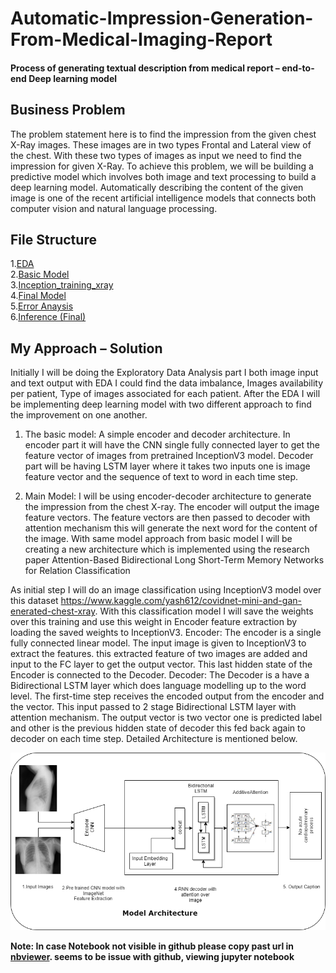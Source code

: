 # Automatic-Impression-Generation-From-Medical-Imaging-Report
#### Process of generating textual description from medical report – end-to-end Deep learning model

## Business Problem
The problem statement here is to find the impression from the given chest X-Ray images. These images are in two types Frontal and Lateral view of the chest. With these two types of images as input we need to find the impression for given X-Ray.
To achieve this problem, we will be building a predictive model which involves both image and text processing to build a deep learning model. Automatically describing the content of the given image is one of the recent artificial intelligence models that connects both computer vision and natural language processing.

## File Structure
1.[EDA](https://github.com/Anand2805/Automatic-Impression-Generation-From-Medical-Imaging-Report/blob/master/EDA.ipynb)  
2.[Basic Model](https://github.com/Anand2805/Automatic-Impression-Generation-From-Medical-Imaging-Report/blob/master/Basic_Model.ipynb)  
3.[Inception_training_xray](https://github.com/Anand2805/Automatic-Impression-Generation-From-Medical-Imaging-Report/blob/master/inception_training_xray.ipynb)   
4.[Final Model](https://github.com/Anand2805/Automatic-Impression-Generation-From-Medical-Imaging-Report/blob/master/Final_Model.ipynb)  
5.[Error Anaysis](https://github.com/Anand2805/Automatic-Impression-Generation-From-Medical-Imaging-Report/blob/master/error_analysis.ipynb)  
6.[Inference (Final)](https://github.com/Anand2805/Automatic-Impression-Generation-From-Medical-Imaging-Report/blob/master/final.ipynb)  

##	My Approach – Solution
Initially I will be doing the Exploratory Data Analysis part I both image input and text output with EDA I could find the data imbalance, Images availability per patient, Type of images associated for each patient. After the EDA I will be implementing deep learning model with two different approach to find the improvement on one another.
1. The basic model: 
A simple encoder and decoder architecture. In encoder part it will have the CNN single fully connected layer to get the feature vector of images from pretrained InceptionV3 model. Decoder part will be having LSTM layer where it takes two inputs one is image feature vector and the sequence of text to word in each time step.

2. Main Model: 
I will be using encoder-decoder architecture to generate the impression from the chest X-ray. The encoder will output the image feature vectors. The feature vectors are then passed to decoder with attention mechanism this will generate the next word for the content of the image. With same model approach from basic model I will be creating a new architecture which is implemented using the research paper Attention-Based Bidirectional Long Short-Term Memory Networks for Relation Classification 

As initial step I will do an image classification using InceptionV3 model over this dataset https://www.kaggle.com/yash612/covidnet-mini-and-gan-enerated-chest-xray. With this classification model I will save the weights over this training and use this weight in Encoder feature extraction by loading the saved weights to InceptionV3. 
	Encoder: 
The encoder is a single fully connected linear model. The input image is given to InceptionV3 to extract the features. this extracted feature of two images are added and input to the FC layer to get the output vector. This last hidden state of the Encoder is connected to the Decoder.
	Decoder: 
The Decoder is a have a Bidirectional LSTM layer which does language modelling up to the word level. The first-time step receives the encoded output from the encoder and the <start> vector. This input passed to 2 stage Bidirectional LSTM layer with attention mechanism. The output vector is two vector one is predicted label and other is the previous hidden state of decoder this fed back again to decoder on each time step. Detailed Architecture is mentioned below.


![Model Architecture](https://github.com/Anand2805/Automatic-Impression-Generation-From-Medical-Imaging-Report/blob/master/CS.png)


__Note: In case Notebook not visible in github please copy past url in [nbviewer](https://github.com/jupyter/nbviewer). seems to be issue with github, viewing jupyter notebook__
